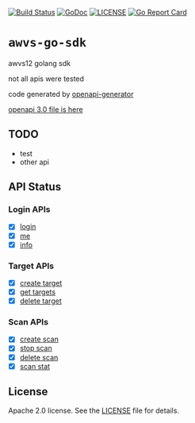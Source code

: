 [![Build Status](https://travis-ci.org/chennqqi/awvs-go-sdk.svg?branch=master)](https://travis-ci.org/chennqqi/awvs-go-sdk) [![GoDoc](https://godoc.org/github.com/chennqqi/awvs-go-sdk/go?status.svg)](https://godoc.org/github.com/chennqqi/awvs-go-sdk)  [![LICENSE](https://img.shields.io/github/license/chennqqi/awvs-go-sdk.svg?style=flat-square)](https://github.com/chennqqi/awvs-go-sdk/blob/master/LICENSE) [![Go Report Card](https://goreportcard.com/badge/github.com/chennqqi/awvs-go-sdk/go)](https://goreportcard.com/report/github.com/chennqqi/awvs-go-sdk)

# `awvs-go-sdk`

awvs12 golang sdk

not all apis were tested

 code generated by [openapi-generator](https://github.com/OpenAPITools/openapi-generator)

[openapi 3.0 file is here](https://github.com/chennqqi/awvs-go-sdk/blob/master/go/api/openapi.yaml.yaml)


## TODO

- test
- other api

## API Status

### Login APIs

- [x] [login](https://cloud.tencent.com/document/product/572/8819)
- [x] [me](https://cloud.tencent.com/document/product/572/8821)
- [x] [info](https://cloud.tencent.com/document/product/572/8820)

### Target APIs

- [x] [create target]()
- [x] [get targets]()
- [x] [delete target]()

### Scan APIs

- [x] [create scan]()
- [x] [stop scan]()
- [x] [delete scan]()
- [x] [scan stat]()

## License

Apache 2.0 license. See the [LICENSE](https://github.com/chennqqi/awvs-go-sdk/blob/master/LICENSE) file for details.
